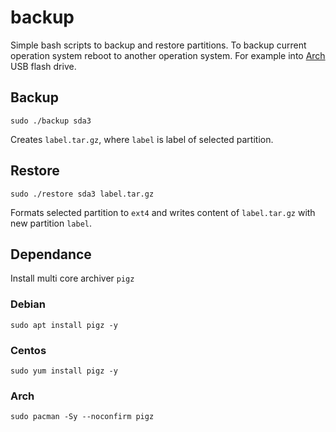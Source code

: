 # backup
Simple bash scripts to backup and restore partitions. To backup current operation system reboot to another operation system. For example into [Arch](https://www.archlinux.org/download/) USB flash drive.

## Backup

`sudo ./backup sda3`

Creates `label.tar.gz`, where `label` is label of selected partition.

## Restore

`sudo ./restore sda3 label.tar.gz`

Formats selected partition to `ext4` and writes content of `label.tar.gz` with new partition `label`.

## Dependance

Install multi core archiver `pigz`

### Debian

`sudo apt install pigz -y`

### Centos

`sudo yum install pigz -y`

### Arch

`sudo pacman -Sy --noconfirm pigz`
